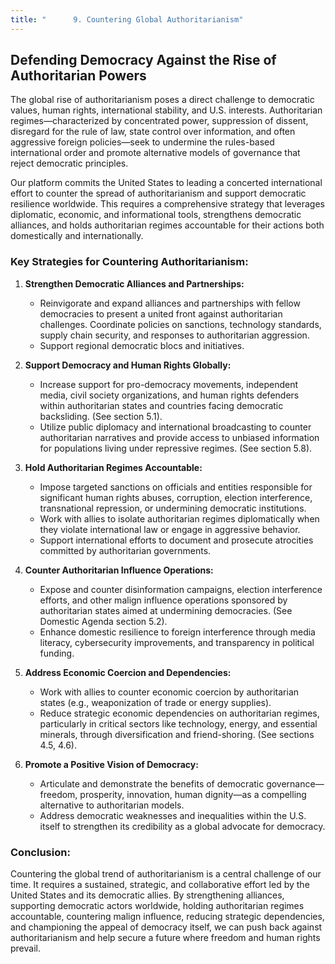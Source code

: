 ```yaml
---
title: "      9. Countering Global Authoritarianism"
---
```


## Defending Democracy Against the Rise of Authoritarian Powers

The global rise of authoritarianism poses a direct challenge to democratic values, human rights, international stability, and U.S. interests. Authoritarian regimes—characterized by concentrated power, suppression of dissent, disregard for the rule of law, state control over information, and often aggressive foreign policies—seek to undermine the rules-based international order and promote alternative models of governance that reject democratic principles.

Our platform commits the United States to leading a concerted international effort to counter the spread of authoritarianism and support democratic resilience worldwide. This requires a comprehensive strategy that leverages diplomatic, economic, and informational tools, strengthens democratic alliances, and holds authoritarian regimes accountable for their actions both domestically and internationally.

### Key Strategies for Countering Authoritarianism:

1.  **Strengthen Democratic Alliances and Partnerships:**
    *   Reinvigorate and expand alliances and partnerships with fellow democracies to present a united front against authoritarian challenges. Coordinate policies on sanctions, technology standards, supply chain security, and responses to authoritarian aggression.
    *   Support regional democratic blocs and initiatives.

2.  **Support Democracy and Human Rights Globally:**
    *   Increase support for pro-democracy movements, independent media, civil society organizations, and human rights defenders within authoritarian states and countries facing democratic backsliding. (See section 5.1).
    *   Utilize public diplomacy and international broadcasting to counter authoritarian narratives and provide access to unbiased information for populations living under repressive regimes. (See section 5.8).

3.  **Hold Authoritarian Regimes Accountable:**
    *   Impose targeted sanctions on officials and entities responsible for significant human rights abuses, corruption, election interference, transnational repression, or undermining democratic institutions.
    *   Work with allies to isolate authoritarian regimes diplomatically when they violate international law or engage in aggressive behavior.
    *   Support international efforts to document and prosecute atrocities committed by authoritarian governments.

4.  **Counter Authoritarian Influence Operations:**
    *   Expose and counter disinformation campaigns, election interference efforts, and other malign influence operations sponsored by authoritarian states aimed at undermining democracies. (See Domestic Agenda section 5.2).
    *   Enhance domestic resilience to foreign interference through media literacy, cybersecurity improvements, and transparency in political funding.

5.  **Address Economic Coercion and Dependencies:**
    *   Work with allies to counter economic coercion by authoritarian states (e.g., weaponization of trade or energy supplies).
    *   Reduce strategic economic dependencies on authoritarian regimes, particularly in critical sectors like technology, energy, and essential minerals, through diversification and friend-shoring. (See sections 4.5, 4.6).

6.  **Promote a Positive Vision of Democracy:**
    *   Articulate and demonstrate the benefits of democratic governance—freedom, prosperity, innovation, human dignity—as a compelling alternative to authoritarian models.
    *   Address democratic weaknesses and inequalities within the U.S. itself to strengthen its credibility as a global advocate for democracy.

### Conclusion:

Countering the global trend of authoritarianism is a central challenge of our time. It requires a sustained, strategic, and collaborative effort led by the United States and its democratic allies. By strengthening alliances, supporting democratic actors worldwide, holding authoritarian regimes accountable, countering malign influence, reducing strategic dependencies, and championing the appeal of democracy itself, we can push back against authoritarianism and help secure a future where freedom and human rights prevail.
